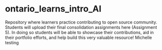 # ontario_learns_intro_AI
Repository where learners practice contributing to open source community. Students will upload their final consolidation assignments here (Assignment 5). In doing so students will be able to showcase their contributions, aid in their portfolio efforts, and help build this very valuable resource! 
Michelle testing


